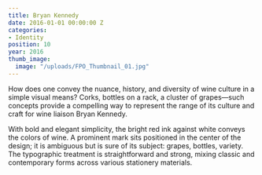 ```yaml
---
title: Bryan Kennedy
date: 2016-01-01 00:00:00 Z
categories:
- Identity
position: 10
year: 2016
thumb_image:
  image: "/uploads/FPO_Thumbnail_01.jpg"
---
```


How does one convey the nuance, history, and diversity of wine culture in a simple visual means? Corks, bottles on a rack, a cluster of grapes—such concepts provide a compelling way to represent the range of its culture and craft for wine liaison Bryan Kennedy.

With bold and elegant simplicity, the bright red ink against white conveys the colors of wine. A prominent mark sits positioned in the center of the design; it is ambiguous but is sure of its subject: grapes, bottles, variety. The typographic treatment is straightforward and strong, mixing classic and contemporary forms across various stationery materials.